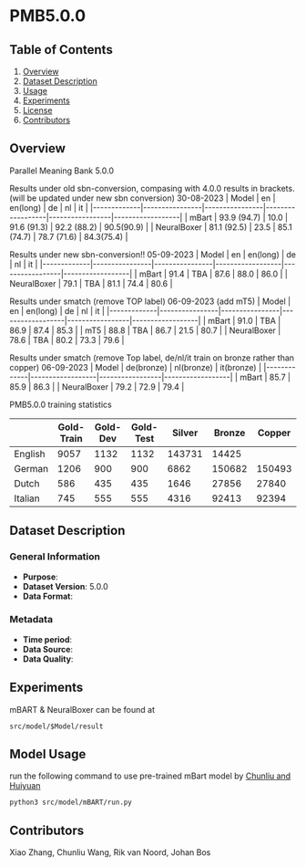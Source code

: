 # PMB5.0.0

## Table of Contents
1. [Overview](##Overview)
2. [Dataset Description](#Dataset-Description)
3. [Usage](##Usage)
4. [Experiments](##experiment)
5. [License](##License)
6. [Contributors](##Contributors)

## Overview
Parallel Meaning Bank 5.0.0

Results under old sbn-conversion, compasing with 4.0.0 results in brackets. (will be updated under new sbn conversion) 30-08-2023
| Model       |      en        |    en(long)    |        de        |       nl        |        it        |
|-------------|----------------|----------------|------------------|-----------------|------------------|
| mBart       |   93.9 (94.7)  |      10.0      |    91.6 (91.3)   |   92.2 (88.2)   |     90.5(90.9)   |
| NeuralBoxer |   81.1 (92.5)  |      23.5      |    85.1 (74.7)   |   78.7 (71.6)   |     84.3(75.4)   |


Results under new sbn-conversion!!  05-09-2023
| Model       |      en        |    en(long)    |        de        |       nl        |        it        |
|-------------|----------------|----------------|------------------|-----------------|------------------|
| mBart       |     91.4       |      TBA       |        87.6      |       88.0      |        86.0      |
| NeuralBoxer |     79.1       |      TBA       |        81.1      |       74.4      |        80.6      |


Results under smatch (remove TOP label)  06-09-2023 (add mT5)
| Model       |      en        |    en(long)    |        de        |       nl        |        it        |
|-------------|----------------|----------------|------------------|-----------------|------------------|
| mBart       |     91.0       |      TBA       |        86.9      |       87.4      |        85.3      |
|    mT5      |     88.8       |      TBA       |        86.7      |       21.5      |        80.7      |
| NeuralBoxer |     78.6       |      TBA       |        80.2      |       73.3      |        79.6      |


Results under smatch (remove Top label, de/nl/it train on bronze rather than copper) 06-09-2023
| Model       |        de(bronze)        |       nl(bronze)         |        it(bronze)         |
|-------------|------------------|-----------------|------------------|
| mBart       |        85.7      |       85.9      |        86.3      |
| NeuralBoxer |        79.2      |       72.9      |        79.4       |




PMB5.0.0 training statistics

|            |    Gold-Train |    Gold-Dev  |    Gold-Test |   Silver     |   Bronze    |   Copper     |
|------------|---------------|--------------|--------------|--------------|-------------|--------------|
| English    |      9057     |     1132     |      1132    |    143731    |     14425   |              |
| German     |      1206     |      900     |       900    |      6862    |    150682   |     150493   |
| Dutch      |       586     |      435     |       435    |      1646    |     27856   |      27840   |
| Italian    |       745     |      555     |       555    |      4316    |     92413   |      92394   |




## Dataset Description

### General Information
- **Purpose**: 
- **Dataset Version**: 5.0.0
- **Data Format**:

### Metadata
- **Time period**:
- **Data Source**: 
- **Data Quality**:

## Experiments
mBART & NeuralBoxer can be found at

    src/model/$Model/result


## Model Usage
run the following command to use pre-trained mBart model by [Chunliu and Huiyuan](https://github.com/wangchunliu/DRS-pretrained-LMM)

    python3 src/model/mBART/run.py


## Contributors
Xiao Zhang, Chunliu Wang, Rik van Noord, Johan Bos
